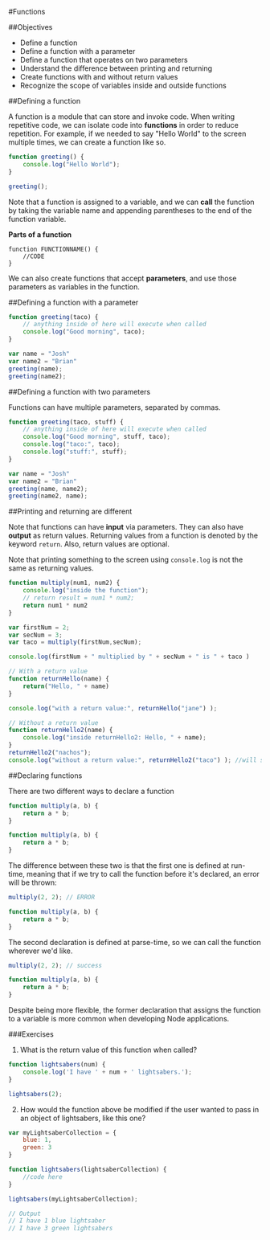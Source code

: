#Functions

##Objectives
* Define a function
* Define a function with a parameter
* Define a function that operates on two parameters
* Understand the difference between printing and returning
* Create functions with and without return values
* Recognize the scope of variables inside and outside functions

##Defining a function

A function is a module that can store and invoke code. When writing repetitive
code, we can isolate code into **functions** in order to reduce repetition. For
example, if we needed to say "Hello World" to the screen multiple times, we can
create a function like so.

```js
function greeting() {
	console.log("Hello World");
}

greeting();
```

Note that a function is assigned to a variable, and we can **call** the function by taking the variable name and appending parentheses to the end of the function variable.

**Parts of a function**

```
function FUNCTIONNAME() {
	//CODE
}
```

We can also create functions that accept **parameters**, and use those parameters as variables in the function.

##Defining a function with a parameter
```js
function greeting(taco) {
	// anything inside of here will execute when called
	console.log("Good morning", taco);
}

var name = "Josh"
var name2 = "Brian"
greeting(name);
greeting(name2);
```

##Defining a function with two parameters

Functions can have multiple parameters, separated by commas.

```js
function greeting(taco, stuff) {
	// anything inside of here will execute when called
	console.log("Good morning", stuff, taco);
	console.log("taco:", taco);
	console.log("stuff:", stuff);
}

var name = "Josh"
var name2 = "Brian"
greeting(name, name2);
greeting(name2, name);
```

##Printing and returning are different

Note that functions can have **input** via parameters. They can also have **output** as return values. Returning values from a function is denoted by the keyword `return`. Also, return values are optional.

Note that printing something to the screen using `console.log` is not the same as returning values.

```js
function multiply(num1, num2) {
	console.log("inside the function");
	// return result = num1 * num2;
	return num1 * num2
}

var firstNum = 2;
var secNum = 3;
var taco = multiply(firstNum,secNum);

console.log(firstNum + " multiplied by " + secNum + " is " + taco )
```

```js
// With a return value
function returnHello(name) {
	return("Hello, " + name)
}

console.log("with a return value:", returnHello("jane") );

// Without a return value
function returnHello2(name) {
	console.log("inside returnHello2: Hello, " + name);
}
returnHello2("nachos");
console.log("without a return value:", returnHello2("taco") ); //will show as undefined
```

##Declaring functions

There are two different ways to declare a function
```js
function multiply(a, b) {
	return a * b;
}

function multiply(a, b) {
	return a * b;
}
```

The difference between these two is that the first one is defined at run-time, meaning that if we try to call the function before it's declared, an error will be thrown:
```js
multiply(2, 2); // ERROR

function multiply(a, b) {
	return a * b;
}
```

The second declaration is defined at parse-time, so we can call the function wherever we'd like.
```js
multiply(2, 2); // success

function multiply(a, b) {
	return a * b;
}
```

Despite being more flexible, the former declaration that assigns the function to a variable is more common when developing Node applications.

###Exercises

1. What is the return value of this function when called?

```js
function lightsabers(num) {
	console.log('I have ' + num + ' lightsabers.');
}

lightsabers(2);
```

2. How would the function above be modified if the user wanted to pass in an object of lightsabers, like this one?

```js
var myLightsaberCollection = {
	blue: 1,
	green: 3
}

function lightsabers(lightsaberCollection) {
	//code here
}

lightsabers(myLightsaberCollection);

// Output
// I have 1 blue lightsaber
// I have 3 green lightsabers
```
